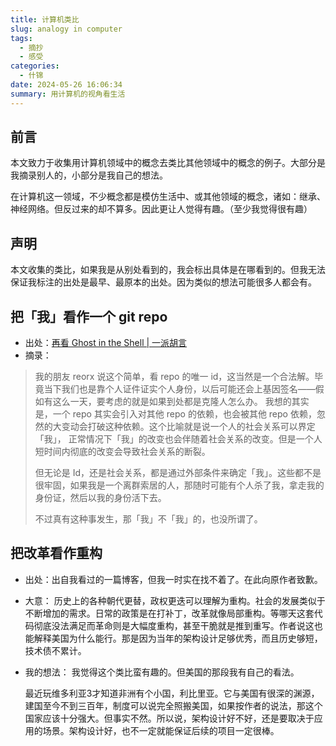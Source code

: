 ```yaml
---
title: 计算机类比
slug: analogy in computer
tags:
  - 摘抄
  - 感受
categories:
  - 什锦
date: 2024-05-26 16:06:34
summary: 用计算机的视角看生活
---
```

## 前言
本文致力于收集用计算机领域中的概念去类比其他领域中的概念的例子。大部分是我摘录别人的，小部分是我自己的想法。

在计算机这一领域，不少概念都是模仿生活中、或其他领域的概念，诸如：继承、神经网络。但反过来的却不算多。因此更让人觉得有趣。（至少我觉得很有趣）

## 声明
本文收集的类比，如果我是从别处看到的，我会标出具体是在哪看到的。但我无法保证我标注的出处是最早、最原本的出处。因为类似的想法可能很多人都会有。

## 把「我」看作一个 git repo
- 出处：[再看 Ghost in the Shell | 一派胡言](https://dantezy.xyz/posts/ghost-in-the-shell-again/ )
- 摘录：
>我的朋友 reorx 说这个简单，看 repo 的唯一 id，这当然是一个合法解。毕竟当下我们也是靠个人证件证实个人身份，以后可能还会上基因签名——假如有这么一天，要考虑的就是如果到处都是克隆人怎么办。
>我想的其实是，一个 repo 其实会引入对其他 repo 的依赖，也会被其他 repo 依赖，忽然的大变动会打破这种依赖。这个比喻就是说一个人的社会关系可以界定「我」， 正常情况下「我」的改变也会伴随着社会关系的改变。但是一个人短时间内彻底的改变会导致社会关系的断裂。
>
>但无论是 Id，还是社会关系，都是通过外部条件来确定「我」。这些都不是很牢固，如果我是一个离群索居的人，那随时可能有个人杀了我，拿走我的身份证，然后以我的身份活下去。
>
>不过真有这种事发生，那「我」不「我」的，也没所谓了。
  
## 把改革看作重构
- 出处：出自我看过的一篇博客，但我一时实在找不着了。在此向原作者致歉。
- 大意：
  历史上的各种朝代更替，政权更迭可以理解为重构。社会的发展类似于不断增加的需求。日常的政策是在打补丁，改革就像局部重构。等哪天这套代码彻底没法满足而革命则是大幅度重构，甚至干脆就是推到重写。作者说这也能解释美国为什么能行。那是因为当年的架构设计足够优秀，而且历史够短，技术债不累计。
- 我的想法：
  我觉得这个类比蛮有趣的。但美国的那段我有自己的看法。
  
  最近玩维多利亚3才知道非洲有个小国，利比里亚。它与美国有很深的渊源，建国至今不到三百年，制度可以说完全照搬美国，如果按作者的说法，那这个国家应该十分强大。但事实不然。所以说，架构设计好不好，还是要取决于应用的场景。架构设计好，也不一定就能保证后续的项目一定很棒。